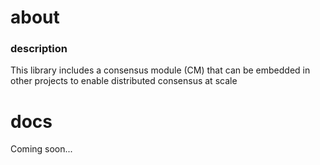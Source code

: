 # about
### description
This library includes a consensus module (CM) that can be embedded in other projects to enable distributed consensus at scale

# docs
Coming soon...
